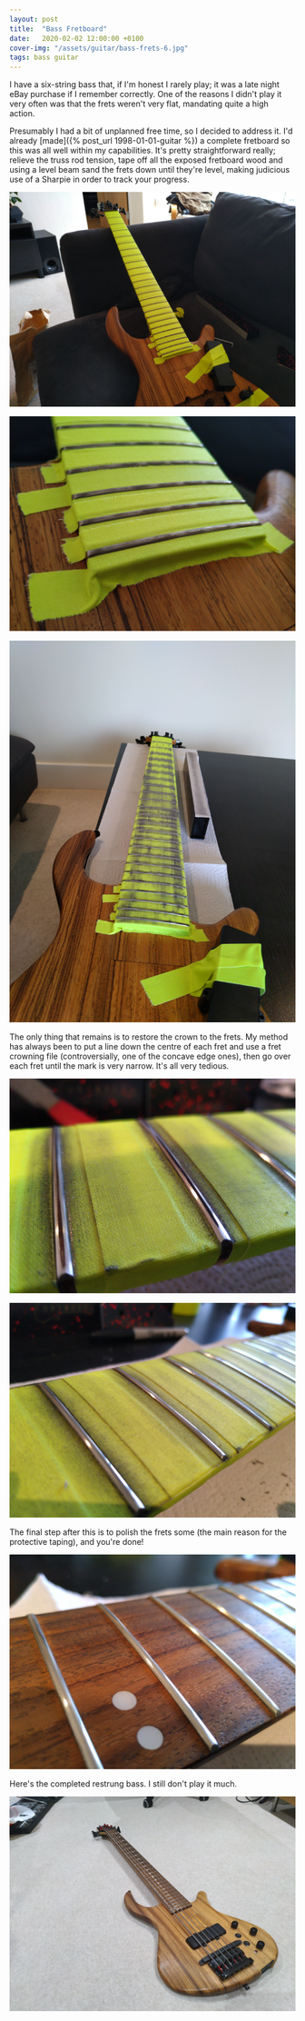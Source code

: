 ```yaml
---
layout: post
title:  "Bass Fretboard"
date:   2020-02-02 12:00:00 +0100
cover-img: "/assets/guitar/bass-frets-6.jpg"
tags: bass guitar
---
```

I have a six-string bass that, if I'm honest I rarely play; it was a late night eBay purchase if I remember correctly. One of the reasons I didn't play it very often was that the frets weren't very flat, mandating quite a high action.

Presumably I had a bit of unplanned free time, so I decided to address it. I'd already [made]({% post_url 1998-01-01-guitar %}) a complete fretboard so this was all well within my capabilities. It's pretty straightforward really; relieve the truss rod tension, tape off all the exposed fretboard wood and using a level beam sand the frets down until they're level, making judicious use of a Sharpie in order to track your progress.

![Taped Frets](/assets/guitar/bass-frets-1.jpg)

![Taped Frets](/assets/guitar/bass-frets-2.jpg)

![Sanding Frets](/assets/guitar/bass-frets-3.jpg)

The only thing that remains is to restore the crown to the frets. My method has always been to put a line down the centre of each fret and use a fret crowning file (controversially, one of the concave edge ones), then go over each fret until the mark is very narrow. It's all very tedious.

![Marking Frets](/assets/guitar/bass-frets-4.jpg)

![Crowning Frets](/assets/guitar/bass-frets-5.jpg)

The final step after this is to polish the frets some (the main reason for the protective taping), and you're done!

![Polished Frets](/assets/guitar/bass-frets-6.jpg)

Here's the completed restrung bass. I still don't play it much.

![Bass Guitar](/assets/guitar/bass-frets-7.jpg)
